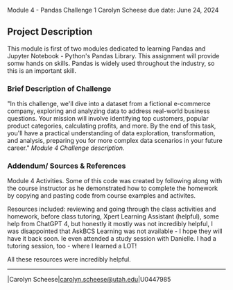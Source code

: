 Module 4 - Pandas Challenge 1
Carolyn Scheese
due date: June 24, 2024

## Project Description 
This module is first of two modules dedicated to learning Pandas and Jupyter Notebook - Python's Pandas Library. This assignment will provide somw hands on skills. Pandas is widely used throughout the industry, so this is an important skill. 

### Brief Description of Challenge
"In this challenge, we'll dive into a dataset from a fictional e-commerce company, exploring and analyzing data to address real-world business questions. Your mission will involve identifying top customers, popular product categories, calculating profits, and more. By the end of this task, you'll have a practical understanding of data exploration, transformation, and analysis, preparing you for more complex data scenarios in your future career." _Module 4 Challenge description._ 

### Addendum/ Sources & References
Module 4 Activities. Some of this code was created by following along with the course instructor as he demonstrated how to complete the homework by copying and pasting code from course examples and activites.

Resources included: reviewing and going through the class activities and homework, before class tutoring, Xpert Learning Assistant (helpful), some help from ChatGPT 4, but honestly it mostly was not incredibly helpful, I was disappointed that AskBCS Learning was not available - I hope they will have it back soon. Ie even attended a study session with Danielle. I had a tutoring session, too - where I learned a LOT!

All these resources were incredibly helpful. 

***
|Carolyn Scheese|carolyn.scheese@utah.edu|U0447985

